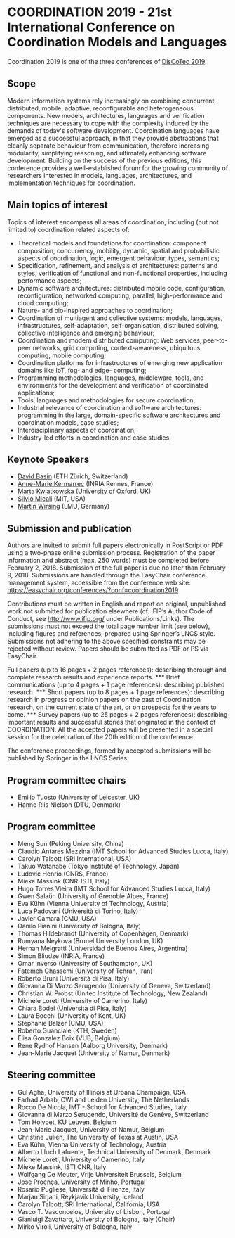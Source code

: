 # COORDINATION 2019 - 21st International Conference on Coordination Models and Languages

Coordination 2019 is one of the three conferences of [DisCoTec 2019](https://www.discotec.org/2019/).

## Scope
Modern information systems rely increasingly on combining concurrent, distributed, mobile, adaptive, reconfigurable and heterogeneous components. New models, architectures, languages and verification techniques are necessary to cope with the complexity induced by the demands of today's software development. Coordination languages have emerged as a successful approach, in that they provide abstractions that cleanly separate behaviour from communication, therefore increasing modularity, simplifying reasoning, and ultimately enhancing software development. Building on the success of the previous editions, this conference provides a well-established forum for the growing community of researchers interested in models, languages, architectures, and implementation techniques for coordination.

## Main topics of interest

Topics of interest encompass all areas of coordination, including (but not limited to) coordination related aspects of:
* Theoretical models and foundations for coordination: component   composition, concurrency, mobility, dynamic, spatial and probabilistic   aspects of coordination, logic, emergent behaviour, types, semantics;
* Specification, refinement, and analysis of architectures: patterns and styles, verification of functional and non-functional properties, including performance aspects;
* Dynamic software architectures: distributed mobile code, configuration, reconfiguration, networked computing, parallel, high-performance and cloud computing;
* Nature- and bio-inspired approaches to coordination;
* Coordination of multiagent and collective systems: models, languages, infrastructures, self-adaptation, self-organisation, distributed solving, collective intelligence and emerging behaviour;
* Coordination and modern distributed computing: Web services, peer-to-peer networks, grid computing, context-awareness, ubiquitous computing, mobile computing;
* Coordination platforms for infrastructures of emerging new application domains like IoT, fog- and edge- computing;
* Programming methodologies, languages, middleware, tools, and environments for the development and verification of coordinated applications;
* Tools, languages and methodologies for secure coordination;
* Industrial relevance of coordination and software architectures: programming in the large, domain-specific software architectures and coordination models, case studies;
* Interdisciplinary aspects of coordination;
* Industry-led efforts in coordination and case studies.

## Keynote Speakers
* [David Basin](https://www.inf.ethz.ch/personal/basin/) (ETH Zürich, Switzerland)
* [Anne-Marie Kermarrec](https://www.irisa.fr/asap/?page_id=179) (INRIA Rennes, France)
* [Marta Kwiatkowska](http://www.cs.ox.ac.uk/marta.kwiatkowska/) (University of Oxford, UK)
* [Silvio Micali](https://people.csail.mit.edu/silvio/) (MIT, USA)  
* [Martin Wirsing](https://www.sosy-lab.org/people/wirsing/) (LMU, Germany)

## Submission and publication

Authors are invited to submit full papers electronically in PostScript or PDF using a two-phase online submission process. Registration of the paper information and abstract (max. 250 words) must be completed before February 2, 2018. Submission of the full paper is due no later than February 9, 2018. Submissions are handled through the EasyChair conference management system, accessible from the conference web site: https://easychair.org/conferences/?conf=coordination2019

Contributions must be written in English and report on original, unpublished work not submitted for publication elsewhere (cf. IFIP’s Author Code of Conduct, see http://www.ifip.org/ under Publications/Links). The submissions must not exceed the total page number limit (see below), including figures and references, prepared using Springer’s LNCS style. Submissions not adhering to the above specified constraints may be rejected without review. Papers should be submitted as PDF or PS via EasyChair.

Full papers (up to 16 pages + 2 pages references): describing thorough and complete research results and experience reports.
    *** Brief communications (up to 4 pages + 1 page references): describing published research.
    *** Short papers (up to 8 pages + 1 page references): describing research in progress or opinion papers on the past of Coordination research, on the current state of the art, or on prospects for the years to come.
    *** Survey papers (up to 25 pages + 2 pages references): describing important results and successful stories that originated in the context of COORDINATION. All the accepted papers will be presented in a special session for the celebration of the 20th edition of the conference.

The conference proceedings, formed by accepted submissions will be published by Springer in the LNCS Series.

## Program committee chairs
* Emilio Tuosto (University of Leicester, UK)
* Hanne Riis Nielson (DTU, Denmark)

## Program committee
* Meng Sun (Peking University, China)
* Claudio Antares Mezzina (IMT School for Advanced Studies Lucca, Italy) 
* Carolyn Talcott (SRI International, USA)
* Takuo Watanabe (Tokyo Institute of Technology, Japan)
* Ludovic Henrio (CNRS, France)
* Mieke Massink (CNR-ISTI, Italy)
* Hugo Torres Vieira (IMT School for Advanced Studies Lucca, Italy)
* Gwen Salaün (University of Grenoble Alpes, France)
* Eva Kühn (Vienna University of Technology, Austria)
* Luca Padovani (Università di Torino, Italy)
* Javier Camara (CMU, USA)
* Danilo Pianini (University of Bologna, Italy)
* Thomas  Hildebrandt (University of Copenhagen, Denmark)
* Rumyana Neykova (Brunel University London, UK)
* Hernan Melgratti (Universidad de Buenos Aires, Argentina)
* Simon Bliudze (INRIA, France)
* Omar Inverso (University of Southampton, UK)
* Fatemeh Ghassemi (University of Tehran, Iran)
* Roberto Bruni (Università di Pisa, Italy)
* Giovanna Di Marzo Serugendo (University of Geneva, Switzerland)
* Christian W. Probst (Unitec Institute of Technology, New Zealand)
* Michele Loreti (University of Camerino, Italy)
* Chiara Bodei (Università di Pisa, Italy)
* Laura Bocchi (University of Kent, UK)
* Stephanie Balzer (CMU, USA)
* Roberto Guanciale (KTH, Sweden)
* Elisa Gonzalez Boix (VUB, Belgium)
* Rene Rydhof Hansen (Aalborg University, Denmark)
* Jean-Marie Jacquet (University of Namur, Denmark)

## Steering committee
* Gul Agha, University of Illinois at Urbana Champaign, USA
* Farhad Arbab, CWI and Leiden University, The Netherlands
* Rocco De Nicola, IMT - School for Advanced Studies, Italy
* Giovanna di Marzo Serugendo, Université de Genève, Switzerland
* Tom Holvoet, KU Leuven, Belgium
* Jean-Marie Jacquet, University of Namur, Belgium
* Christine Julien, The University of Texas at Austin, USA
* Eva Kühn, Vienna University of Technology, Austria
* Alberto Lluch Lafuente, Technical University of Denmark, Denmark
* Michele Loreti, University of Camerino, Italy
* Mieke Massink, ISTI CNR, Italy
* Wolfgang De Meuter, Vrije Universiteit Brussels, Belgium
* Jose Proença, University of Minho, Portugal
* Rosario Pugliese, Università di Firenze, Italy
* Marjan Sirjani, Reykjavik University, Iceland
* Carolyn Talcott, SRI International, California, USA
* Vasco T. Vasconcelos, University of Lisbon, Portugal
* Gianluigi Zavattaro, University of Bologna, Italy (Chair)
* Mirko Viroli, University of Bologna, Italy
